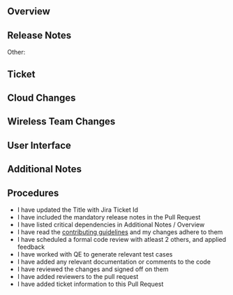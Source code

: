 ## Overview
<!-- Please provide a brief summary of the changes proposed in this pull request. Make sure branch name matches the ticket below. -->


## Release Notes
<!-- Please provide the release notes for this change. Remember to use a clear short text to describe the changes. -->  
<!-- This field is mandatory. -->  
<!-- Generic message for small changes so it only appears once in the aggregated release note -->  
Other:   


## Ticket
<!-- Place associated JIRA ticket link here in this format: [NEX-1000](https://hme.atlassian.net/browse/NEX-1000). -->
<!-- You can copy the ticket link located at top of the ticket page and paste it here. Github will format it automatically for you. -->


## Cloud Changes
<!-- List any changes made to cloud infrastructure or configurations, including the reasoning behind the changes. -->


## Wireless Team Changes
<!-- List any changes made to embedded systems or device configurations, including the reasoning behind the changes. -->


## User Interface
<!-- List any changes made to the application code, including the reasoning behind the changes. -->


## Additional Notes
<!-- Provide any additional notes or information that may be relevant to this pull request. -->
<!-- Please include any relevant links or resources, such as related issues or documentation. -->


## Procedures

- I have updated the Title with Jira Ticket Id
- I have included the mandatory release notes in the Pull Request
- I have listed critical dependencies in Additional Notes / Overview
- I have read the [contributing guidelines](CONTRIBUTING.md) and my changes adhere to them
- I have scheduled a formal code review with atleast 2 others, and applied feedback
- I have worked with QE to generate relevant test cases
- I have added any relevant documentation or comments to the code
- I have reviewed the changes and signed off on them
- I have added reviewers to the pull request
- I have added ticket information to this Pull Request
